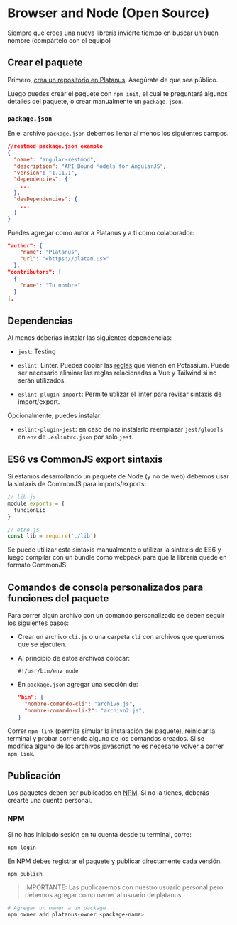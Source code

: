 # Browser and Node (Open Source)

Siempre que crees una nueva librería invierte tiempo en buscar un buen nombre (compártelo con el equipo)

## Crear el paquete

Primero, [crea un repositorio en Platanus](https://github.com/organizations/platanus/repositories/new). Asegúrate de que sea público.

Luego puedes crear el paquete con `npm init`, el cual te preguntará algunos detalles del paquete, o crear manualmente un `package.json`.

### `package.json`

En el archivo `package.json` debemos llenar al menos los siguientes campos.

```json
//restmod package.json example
{
  "name": "angular-restmod",
  "description": "API Bound Models for AngularJS",
  "version": "1.11.1",
  "dependencies": {
    ...
  },
  "devDependencies": {
    ...
  }
}
```

Puedes agregar como autor a Platanus y a ti como colaborador:

```json
"author": {
    "name": "Platanus",
    "url": "<https://platan.us>"
  },
"contributors": [
  {
    "name": "Tu nombre"
  }
],
```

## Dependencias

Al menos deberías instalar las siguientes dependencias:

* `jest`: Testing

* `eslint`: Linter. Puedes copiar las [reglas](https://github.com/platanus/potassium/blob/master/lib/potassium/assets/.eslintrc.json) que vienen en Potassium. Puede ser necesario eliminar las reglas relacionadas a Vue y Tailwind si no serán utilizados.

* `eslint-plugin-import`: Permite utilizar el linter para revisar sintaxis de import/export.

Opcionalmente, puedes instalar:

* `eslint-plugin-jest`: en caso de no instalarlo reemplazar `jest/globals` en `env` de `.eslintrc.json` por solo `jest`.

## ES6 vs CommonJS export sintaxis

Si estamos desarrollando un paquete de Node (y no de web) debemos usar la sintaxis de CommonJS para imports/exports:

```javascript
// lib.js
module.exports = {
  funcionLib
}
```

```javascript
// otro.js
const lib = require('./lib')
```

Se puede utilizar esta sintaxis manualmente o utilizar la sintaxis de ES6 y luego compilar con un bundle como webpack para que la librería quede en formato CommonJS.

## Comandos de consola personalizados para funciones del paquete

Para correr algún archivo con un comando personalizado se deben seguir los siguientes pasos:

* Crear un archivo `cli.js` o una carpeta `cli` con archivos que queremos que se ejecuten.

* Al principio de estos archivos colocar:

    ```plain text
    #!/usr/bin/env node
    ```

* En `package.json` agregar una sección de:

    ```json
    "bin": {
      "nombre-comando-cli": "archivo.js",
      "nombre-comando-cli-2": "archivo2.js",
    }
    ```

Correr `npm link` (permite simular la instalación del paquete), reiniciar la terminal y probar corriendo alguno de los comandos creados.
Si se modifica alguno de los archivos javascript no es necesario volver a correr `npm link`.

## Publicación

Los paquetes deben ser publicados en [NPM](http://npmjs.com/). Si no la tienes, deberás crearte una cuenta personal.

### NPM

Si no has iniciado sesión en tu cuenta desde tu terminal, corre:

```bash
npm login
```

En NPM debes registrar el paquete y publicar directamente cada versión.

```bash
npm publish
```

> IMPORTANTE: Las publicaremos con nuestro usuario personal pero debemos agregar como owner al usuario de platanus.

```bash
# Agregar un owner a un package
npm owner add platanus-owner <package-name>
```


